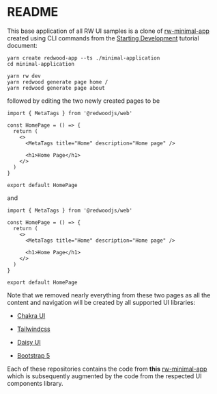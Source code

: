 # README

This base application of all RW UI samples is a clone of [rw-minimal-app](https://github.com/adriatic/rw-minimal-app) created using CLI commands from the [Starting Development](https://redwoodjs.com/docs/tutorial/chapter1/installation) tutorial document:

```
yarn create redwood-app --ts ./minimal-application
cd minimal-application

yarn rw dev
yarn redwood generate page home /
yarn redwood generate page about
```

followed by editing the two newly created pages to be

```
import { MetaTags } from '@redwoodjs/web'

const HomePage = () => {
  return (
    <>
      <MetaTags title="Home" description="Home page" />

      <h1>Home Page</h1>
    </>
  )
}

export default HomePage
```

and

```
import { MetaTags } from '@redwoodjs/web'

const HomePage = () => {
  return (
    <>
      <MetaTags title="Home" description="Home page" />

      <h1>Home Page</h1>
    </>
  )
}

export default HomePage

```

Note that we removed nearly everything from these two pages as all the content and navigation will be created by all supported UI libraries:

- [Chakra UI](https://github.com/adriatic/rw-chakra)

- [Tailwindcss](https://tailwindcss.com/?ref=creativetim)

- [Daisy UI](https://github.com/adriatic/rw-daisyUI)

- [Bootstrap 5](https://github.com/adriatic/rw-Boostrap-5)

Each of these repositories contains the code from **this** [rw-minimal-app](https://github.com/adriatic/rw-minimal-app) which is subsequently augmented by the code from the respected UI components library.
